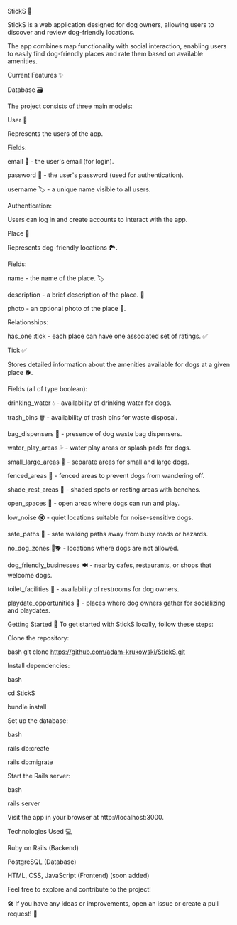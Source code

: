 StickS 🐾

StickS is a web application designed for dog owners, allowing users to discover and review dog-friendly locations. 

The app combines map functionality with social interaction, enabling users to easily find dog-friendly places and rate them based on available amenities.


Current Features ✨

Database 🗃️

The project consists of three main models:


User 👤

Represents the users of the app.

Fields:

email 📧 - the user's email (for login).

password 🔑 - the user's password (used for authentication).

username 🏷️ - a unique name visible to all users.

Authentication:


Users can log in and create accounts to interact with the app.


Place 📍

Represents dog-friendly locations 🏞️.

Fields:

name - the name of the place. 🏷️

description - a brief description of the place. 📝

photo - an optional photo of the place 📸.

Relationships:

has_one :tick - each place can have one associated set of ratings. ✅


Tick ✅

Stores detailed information about the amenities available for dogs at a given place 🐕.

Fields (all of type boolean):

drinking_water 💧 - availability of drinking water for dogs.

trash_bins 🗑️ - availability of trash bins for waste disposal.

bag_dispensers 🦴 - presence of dog waste bag dispensers.

water_play_areas 💦 - water play areas or splash pads for dogs.

small_large_areas 🔄 - separate areas for small and large dogs.

fenced_areas 🚧 - fenced areas to prevent dogs from wandering off.

shade_rest_areas 🌳 - shaded spots or resting areas with benches.

open_spaces 🌿 - open areas where dogs can run and play.

low_noise 🔇 - quiet locations suitable for noise-sensitive dogs.

safe_paths 🚶 - safe walking paths away from busy roads or hazards.

no_dog_zones 🚫🐕 - locations where dogs are not allowed.

dog_friendly_businesses 🍽️ - nearby cafes, restaurants, or shops that welcome dogs.

toilet_facilities 🚻 - availability of restrooms for dog owners.

playdate_opportunities 🐾 - places where dog owners gather for socializing and playdates.



Getting Started 🚀
To get started with StickS locally, follow these steps:

Clone the repository:

bash
git clone https://github.com/adam-krukowski/StickS.git

Install dependencies:

bash

cd StickS

bundle install


Set up the database:

bash

rails db:create

rails db:migrate


Start the Rails server:

bash

rails server

Visit the app in your browser at http://localhost:3000.


Technologies Used 💻

Ruby on Rails (Backend)

PostgreSQL (Database)

HTML, CSS, JavaScript (Frontend) (soon added)




Feel free to explore and contribute to the project! 

🛠️ If you have any ideas or improvements, open an issue or create a pull request! 🚀
